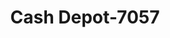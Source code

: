---
f_zip-code: 38019
f_state-code: TN
title: Cash Depot-7057
f_phone: 901-476-4969
f_city-only: Covington
f_address: 619C Highway 51 South Covington
f_location-unique-id: '7057'
slug: cash-depot-7057
updated-on: '2024-05-30T13:46:58.046Z'
created-on: '2024-05-30T13:36:59.803Z'
published-on: '2024-05-30T13:54:32.469Z'
f_city-state: cms/city/covington-tn.md
f_company: cms/company/cash-depot.md
f_state: cms/state/tennessee.md
layout: '[payday-loan].html'
tags: payday-loan
---